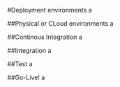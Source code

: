 #Deployment environments
a

##Physical or CLoud environments
a

##Continous Integration
a

##Integration
a

##Test
a

##Go-Live!
a